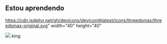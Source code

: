 ## Estou aprendendo

  
 https://cdn.jsdelivr.net/gh/devicons/devicon@latest/icons/threedsmax/threedsmax-original.svg" width="40" height="40"
  
<img src="https://cdn.jsdelivr.net/gh/devicons/devicon@latest/icons/threedsmax/threedsmax-original.svg" /> king

          
